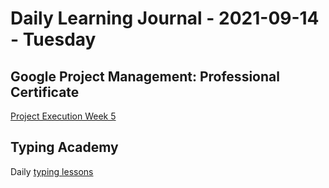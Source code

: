 # Daily Learning Journal - 2021-09-14 - Tuesday

## Google Project Management: Professional Certificate

[Project Execution Week 5](https://www.coursera.org/learn/project-execution-google/home/week/5)

## Typing Academy

Daily [typing lessons](https://www.typing.academy/typing-tutor/lessons)
